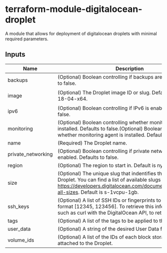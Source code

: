 # terraform-module-digitalocean-droplet
A module that allows for deployment of digitalocean droplets with minimal required parameters.

## Inputs

| Name | Description | Type | Default | Required |
|------|-------------|:----:|:-----:|:-----:|
| backups | (Optional) Boolean controlling if backups are made. Defaults to false. | string | `"false"` | no |
| image | (Optional) The Droplet image ID or slug. Default is ubuntu-18-04-x64. | string | `"ubuntu-18-04-x64"` | no |
| ipv6 | (Optional) Boolean controlling if IPv6 is enabled. Defaults to false. | string | `"false"` | no |
| monitoring | (Optional) Boolean controlling whether monitoring agent is installed. Defaults to false.(Optional) Boolean controlling whether monitoring agent is installed. Defaults to false. | string | `"false"` | no |
| name | (Required) The Droplet name. | string | n/a | yes |
| private\_networking | (Optional) Boolean controlling if private networks are enabled. Defaults to false. | string | `"false"` | no |
| region | (Optional) The region to start in. Default is nyc1. | string | `"nyc1"` | no |
| size | (Optional) The unique slug that indentifies the type of Droplet. You can find a list of available slugs on in https://developers.digitalocean.com/documentation/v2/#list-all-sizes. Default is s-1vcpu-1gb. | string | `"s-1vcpu-1gb"` | no |
| ssh\_keys | (Optional) A list of SSH IDs or fingerprints to enable in the format [12345, 123456]. To retrieve this info, use a tool such as curl with the DigitalOcean API, to retrieve them. | list | `<list>` | no |
| tags | (Optional) A list of the tags to be applied to this Droplet. | list | `<list>` | no |
| user\_data | (Optional) A string of the desired User Data for the Droplet. | string | `""` | no |
| volume\_ids | (Optional) A list of the IDs of each block storage volume to be attached to the Droplet. | list | `<list>` | no |


